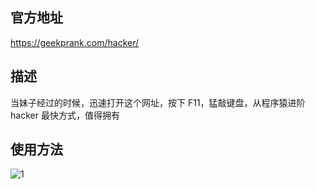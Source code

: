 ## 官方地址

https://geekprank.com/hacker/

## 描述

当妹子经过的时候，迅速打开这个网址，按下 F11，猛敲键盘，从程序猿进阶 hacker 最快方式，值得拥有

## 使用方法

![1](https://user-images.githubusercontent.com/12026967/98930912-49a62480-2518-11eb-9782-abc8380adcce.gif)
